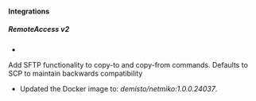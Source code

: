 
#### Integrations
##### RemoteAccess v2
- 
Add SFTP functionality to copy-to and copy-from commands.
Defaults to SCP to maintain backwards compatibility
- Updated the Docker image to: *demisto/netmiko:1.0.0.24037*.
